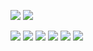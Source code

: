 
![](./images/you_1.jpg)
![](./images/you_2.jpg)





![](./images/ku_1.jpg)
![](./images/ku_2.jpg)
![](./images/ku_3.jpg)
![](./images/ku_4.jpg)
![](./images/ku_5.jpg)
![](./images/ku_6.jpg)